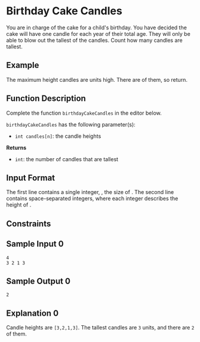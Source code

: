 # Birthday Cake Candles

You are in charge of the cake for a child's birthday. You have decided the cake will have one candle for each year of their total age. They will only be able to blow out the tallest of the candles. Count how many candles are tallest.

## Example

The maximum height candles are units high. There are of them, so return.

## Function Description

Complete the function `birthdayCakeCandles` in the editor below.

`birthdayCakeCandles` has the following parameter(s):
- `int candles[n]`: the candle heights

**Returns**
- `int`: the number of candles that are tallest

## Input Format

The first line contains a single integer, , the size of .
The second line contains space-separated integers, where each integer describes the height of .

## Constraints

## Sample Input 0
```
4
3 2 1 3
```
## Sample Output 0
```
2
```
## Explanation 0

Candle heights are `[3,2,1,3]`. The tallest candles are `3` units, and there are `2` of them.

